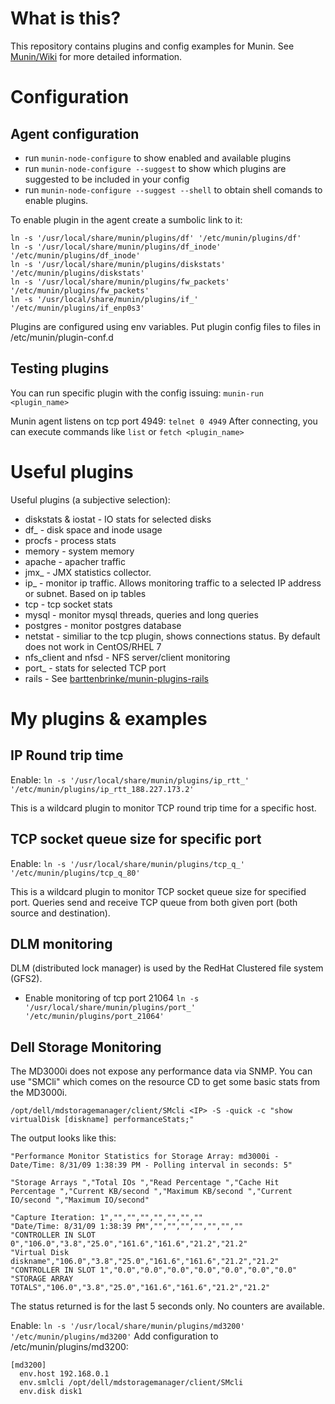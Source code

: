 # What is this?

This repository contains plugins and config examples for Munin. See [Munin/Wiki](http://munin-monitoring.org/wiki) for more detailed information.

# Configuration

## Agent configuration
* run `munin-node-configure` to show enabled and available plugins
* run `munin-node-configure --suggest` to show which plugins are suggested to be included in your config
* run `munin-node-configure --suggest --shell` to obtain shell comands to enable plugins.

To enable plugin in the agent create a sumbolic link to it:
```
ln -s '/usr/local/share/munin/plugins/df' '/etc/munin/plugins/df'
ln -s '/usr/local/share/munin/plugins/df_inode' '/etc/munin/plugins/df_inode'
ln -s '/usr/local/share/munin/plugins/diskstats' '/etc/munin/plugins/diskstats'
ln -s '/usr/local/share/munin/plugins/fw_packets' '/etc/munin/plugins/fw_packets'
ln -s '/usr/local/share/munin/plugins/if_' '/etc/munin/plugins/if_enp0s3'
```

Plugins are configured using env variables. Put plugin config files to files in /etc/munin/plugin-conf.d

## Testing plugins

You can run specific plugin with the config issuing:
`munin-run <plugin_name>`

Munin agent listens on tcp port 4949:
`telnet 0 4949`
After connecting, you can execute commands like `list` or `fetch <plugin_name>`

# Useful plugins

Useful plugins (a subjective selection):
* diskstats & iostat - IO stats for selected disks
* df_ - disk space and inode usage
* procfs - process stats
* memory - system memory
* apache - apacher traffic
* jmx_ - JMX statistics collector. 
* ip_ - monitor ip traffic. Allows monitoring traffic to a selected IP address or subnet. Based on ip tables
* tcp - tcp socket stats
* mysql - monitor mysql threads, queries and long queries
* postgres - monitor postgres database
* netstat - similiar to the tcp plugin, shows connections status. By default does not work in CentOS/RHEL 7
* nfs_client and nfsd - NFS server/client monitoring
* port_ - stats for selected TCP port
* rails - See [barttenbrinke/munin-plugins-rails](https://github.com/barttenbrinke/munin-plugins-rails)
 
# My plugins & examples

## IP Round trip time
Enable:
`ln -s '/usr/local/share/munin/plugins/ip_rtt_' '/etc/munin/plugins/ip_rtt_188.227.173.2'`

This is a wildcard plugin to monitor TCP round trip time for a specific host.

## TCP socket queue size for specific port
Enable:
`ln -s '/usr/local/share/munin/plugins/tcp_q_' '/etc/munin/plugins/tcp_q_80'`

This is a wildcard plugin to monitor TCP socket queue size for specified port. Queries send and receive TCP queue from both given port 
(both source and destination).


## DLM monitoring
DLM (distributed lock manager) is used by the RedHat Clustered file system (GFS2).

* Enable monitoring of tcp port 21064
`ln -s '/usr/local/share/munin/plugins/port_' '/etc/munin/plugins/port_21064'`

## Dell Storage Monitoring
The MD3000i does not expose any performance data via SNMP. You can use "SMCli" which comes on the resource CD to get some basic stats from the MD3000i. 

`/opt/dell/mdstoragemanager/client/SMcli <IP> -S -quick -c "show virtualDisk [diskname] performanceStats;"` 

The output looks like this: 
```
"Performance Monitor Statistics for Storage Array: md3000i - Date/Time: 8/31/09 1:38:39 PM - Polling interval in seconds: 5" 

"Storage Arrays ","Total IOs ","Read Percentage ","Cache Hit Percentage ","Current KB/second ","Maximum KB/second ","Current IO/second ","Maximum IO/second" 

"Capture Iteration: 1","","","","","","","" 
"Date/Time: 8/31/09 1:38:39 PM","","","","","","","" 
"CONTROLLER IN SLOT 0","106.0","3.8","25.0","161.6","161.6","21.2","21.2" 
"Virtual Disk diskname","106.0","3.8","25.0","161.6","161.6","21.2","21.2" 
"CONTROLLER IN SLOT 1","0.0","0.0","0.0","0.0","0.0","0.0","0.0" 
"STORAGE ARRAY TOTALS","106.0","3.8","25.0","161.6","161.6","21.2","21.2" 
```

The status returned is for the last 5 seconds only. No counters are available.

Enable:
`ln -s '/usr/local/share/munin/plugins/md3200' '/etc/munin/plugins/md3200'`
Add configuration to /etc/munin/plugins/md3200:
```
[md3200]
  env.host 192.168.0.1
  env.smlcli /opt/dell/mdstoragemanager/client/SMcli
  env.disk disk1
```

